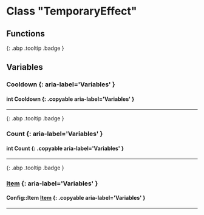 # Class "TemporaryEffect"
## Functions
[ ](#){: .abp .tooltip .badge }
## Variables
### Cooldown {: aria-label='Variables' }
#### int Cooldown  {: .copyable aria-label='Variables' }

___ 
[ ](#){: .abp .tooltip .badge }
### Count {: aria-label='Variables' }
#### int Count  {: .copyable aria-label='Variables' }

___ 
[ ](#){: .abp .tooltip .badge }
### [Item](../ItemConfig_Item) {: aria-label='Variables' }
#### Config::Item [Item](../ItemConfig_Item)  {: .copyable aria-label='Variables' }

___ 
